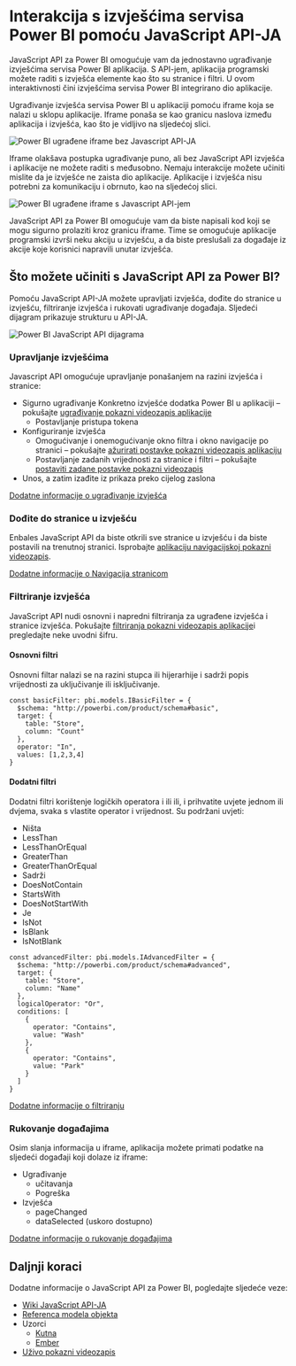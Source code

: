 <properties
   pageTitle="Interaktivno izvješća pomoću JavaScript API | Microsoft Azure"
   description="Power BI ugrađene, interakciju s izvješća pomoću JavaScript API-JA"
   services="power-bi-embedded"
   documentationCenter=""
   authors="guyinacube"
   manager="erikre"
   editor=""
   tags=""/>
<tags
   ms.service="power-bi-embedded"
   ms.devlang="NA"
   ms.topic="hero-article"
   ms.tgt_pltfrm="NA"
   ms.workload="powerbi"
   ms.date="10/04/2016"
   ms.author="asaxton"/>

# <a name="interact-with-power-bi-reports-using-the-javascript-api"></a>Interakcija s izvješćima servisa Power BI pomoću JavaScript API-JA

JavaScript API za Power BI omogućuje vam da jednostavno ugrađivanje izvješćima servisa Power BI aplikacija. S API-jem, aplikacija programski možete raditi s izvješća elemente kao što su stranice i filtri. U ovom interaktivnosti čini izvješćima servisa Power BI integrirano dio aplikacije.

Ugrađivanje izvješća servisa Power BI u aplikaciji pomoću iframe koja se nalazi u sklopu aplikacije. Iframe ponaša se kao granicu naslova između aplikacija i izvješća, kao što je vidljivo na sljedećoj slici. 

![Power BI ugrađene iframe bez Javascript API-JA](media\powerbi-embedded-interact-with-reports\powerbi-embedded-interact-report-1.png)

Iframe olakšava postupka ugrađivanje puno, ali bez JavaScript API izvješća i aplikacije ne možete raditi s međusobno. Nemaju interakcije možete učiniti mislite da je izvješće ne zaista dio aplikacije. Aplikacije i izvješća nisu potrebni za komunikaciju i obrnuto, kao na sljedećoj slici.

![Power BI ugrađene iframe s Javascript API-jem](media\powerbi-embedded-interact-with-reports\powerbi-embedded-interact-report-2.png)

JavaScript API za Power BI omogućuje vam da biste napisali kod koji se mogu sigurno prolaziti kroz granicu iframe. Time se omogućuje aplikacije programski izvrši neku akciju u izvješću, a da biste preslušali za događaje iz akcije koje korisnici napravili unutar izvješća.

## <a name="what-can-you-do-with-the-power-bi-javascript-api"></a>Što možete učiniti s JavaScript API za Power BI?
Pomoću JavaScript API-JA možete upravljati izvješća, dođite do stranice u izvješću, filtriranje izvješća i rukovati ugrađivanje događaja. Sljedeći dijagram prikazuje strukturu u API-JA.

![Power BI JavaScript API dijagrama](media\powerbi-embedded-interact-with-reports\powerbi-embedded-interact-report-3.png)


### <a name="manage-reports"></a>Upravljanje izvješćima
Javascript API omogućuje upravljanje ponašanjem na razini izvješća i stranice:

- Sigurno ugrađivanje Konkretno izvješće dodatka Power BI u aplikaciji – pokušajte [ugrađivanje pokazni videozapis aplikacije](http://azure-samples.github.io/powerbi-angular-client/#/scenario1)
  - Postavljanje pristupa tokena
- Konfiguriranje izvješća
  - Omogućivanje i onemogućivanje okno filtra i okno navigacije po stranici – pokušajte [ažurirati postavke pokazni videozapis aplikaciju](http://azure-samples.github.io/powerbi-angular-client/#/scenario6)
  - Postavljanje zadanih vrijednosti za stranice i filtri – pokušajte [postaviti zadane postavke pokazni videozapis](http://azure-samples.github.io/powerbi-angular-client/#/scenario5)
- Unos, a zatim izađite iz prikaza preko cijelog zaslona

[Dodatne informacije o ugrađivanje izvješća](https://github.com/Microsoft/PowerBI-JavaScript/wiki/Embedding-Basics)


### <a name="navigate-to-pages-in-a-report"></a>Dođite do stranice u izvješću
Enbales JavaScript API da biste otkrili sve stranice u izvješću i da biste postavili na trenutnoj stranici. Isprobajte [aplikaciju navigacijskoj pokazni videozapis](http://azure-samples.github.io/powerbi-angular-client/#/scenario3).

[Dodatne informacije o Navigacija stranicom](https://github.com/Microsoft/PowerBI-JavaScript/wiki/Page-Navigation)

### <a name="filter-a-report"></a>Filtriranje izvješća
JavaScript API nudi osnovni i napredni filtriranja za ugrađene izvješća i stranice izvješća. Pokušajte [filtriranja pokazni videozapis aplikacije](http://azure-samples.github.io/powerbi-angular-client/#/scenario4)i pregledajte neke uvodni šifru.  


#### <a name="basic-filters"></a>Osnovni filtri
Osnovni filtar nalazi se na razini stupca ili hijerarhije i sadrži popis vrijednosti za uključivanje ili isključivanje.

```
const basicFilter: pbi.models.IBasicFilter = {
  $schema: "http://powerbi.com/product/schema#basic",
  target: {
    table: "Store",
    column: "Count"
  },
  operator: "In",
  values: [1,2,3,4]
}
```


#### <a name="advanced-filters"></a>Dodatni filtri
Dodatni filtri korištenje logičkih operatora i ili ili, i prihvatite uvjete jednom ili dvjema, svaka s vlastite operator i vrijednost. Su podržani uvjeti:

- Ništa
- LessThan
- LessThanOrEqual
- GreaterThan
- GreaterThanOrEqual
- Sadrži
- DoesNotContain
- StartsWith
- DoesNotStartWith
- Je
- IsNot
- IsBlank
- IsNotBlank

```
const advancedFilter: pbi.models.IAdvancedFilter = {
  $schema: "http://powerbi.com/product/schema#advanced",
  target: {
    table: "Store",
    column: "Name"
  },
  logicalOperator: "Or",
  conditions: [
    {
      operator: "Contains",
      value: "Wash"
    },
    {
      operator: "Contains",
      value: "Park"
    }
  ]
}
```
[Dodatne informacije o filtriranju](https://github.com/Microsoft/PowerBI-JavaScript/wiki/Filters)


### <a name="handling-events"></a>Rukovanje događajima
Osim slanja informacija u iframe, aplikacija možete primati podatke na sljedeći događaji koji dolaze iz iframe:

- Ugrađivanje
  - učitavanja
  - Pogreška
- Izvješća
  - pageChanged
  - dataSelected (uskoro dostupno)

[Dodatne informacije o rukovanje događajima](https://github.com/Microsoft/PowerBI-JavaScript/wiki/Handling-Events)


## <a name="next-steps"></a>Daljnji koraci
Dodatne informacije o JavaScript API za Power BI, pogledajte sljedeće veze:

- [Wiki JavaScript API-JA](https://github.com/Microsoft/PowerBI-JavaScript/wiki)
- [Referenca modela objekta](https://microsoft.github.io/powerbi-models/modules/_models_.html)
- Uzorci
  - [Kutna](http://azure-samples.github.io/powerbi-angular-client)
  - [Ember](https://github.com/Microsoft/powerbi-ember)
- [Uživo pokazni videozapis](https://microsoft.github.io/PowerBI-JavaScript/demo/)
